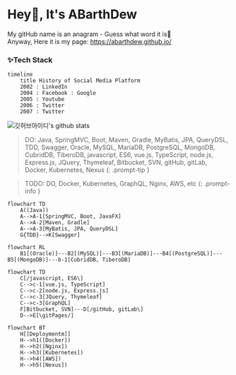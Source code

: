 # Hey👋, It's ABarthDew
My gitHub name is an anagram - Guess what word it is🤣   
Anyway, Here it is my page: https://abarthdew.github.io/

### ✨Tech Stack
```mermaid
timeline
    title History of Social Media Platform
    2002 : LinkedIn
    2004 : Facebook : Google
    2005 : Youtube
    2006 : Twitter
    2007 : Twitter
```
![깃허브아이디's github stats](https://github-readme-stats.vercel.app/api?username=seonghoo1217&show_icons=true)


> DO: Java, SpringMVC, Boot, Maven, Gradle, MyBatis, JPA, QueryDSL, TDD, Swagger, Oracle, MySQL, MariaDB, PostgreSQL, MongoDB, CubridDB, TiberoDB, javascript, ES6, vue.js, TypeScript, node.js, Express.js, JQuery, Thymeleaf, Bitbucket, SVN, gitHub, gitLab, Docker, Kubernetes, Nexus
{: .prompt-tip }
   
> TODO: DO, Docker, Kubernetes, GraphQL, Nginx, AWS, etc
{: .prompt-info }

```mermaid
flowchart TD
    A((Java))
    A-->A-1[SpringMVC, Boot, JavaFX]
    A-->A-2[Maven, Gradle]
    A-->A-3[MyBatis, JPA, QueryDSL]
    G{TDD}-->K[Swagger]
```  
   
```mermaid
flowchart RL
    B1[(Oracle)]---B2[(MySQL)]---B3[(MariaDB)]---B4[(PostgreSQL)]---B5[(MongoDB)]---b-1[CubridDB, TiberoDB]
```
   
```mermaid
flowchart TD
    C[/javascript, ES6\]
    C-->c-1[vue.js, TypeScript]
    C-->c-2[node.js, Express.js]
    C-->c-3[JQuery, Thymeleaf]
    C-->c-3[GraphQL]
    F[Bitbucket, SVN]---D[/gitHub, gitLab\]
    D-->E[\gitPages/]
```
   
```mermaid
flowchart BT
    H[[Deploymentm]]
    H-->h1([Docker])
    H-->h2([Nginx])
    H-->h3([Kubernetes])
    H-->h4([AWS])
    H-->h5([Nexus])
```
